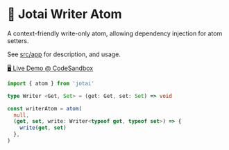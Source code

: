 # 👻 Jotai Writer Atom

A context-friendly write-only atom, allowing dependency injection for atom setters.

See [src/app](./src/app/index.tsx) for description, and usage.

[🖥️ Live Demo @ CodeSandbox][live_demo]

```ts
import { atom } from 'jotai'

type Writer <Get, Set> = (get: Get, set: Set) => void

const writerAtom = atom(
  null,
  (get, set, write: Writer<typeof get, typeof set>) => {
    write(get, set)
  },
)
```

[live_demo]: https://codesandbox.io/s/github/hd-o/coding-challenge/tree/main/package/jotai-writer-atom
